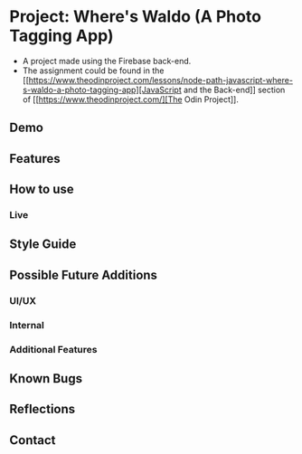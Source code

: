 # Project: Where's Waldo (A Photo Tagging App)

- A project made using the Firebase back-end.
- The assignment could be found in the [[https://www.theodinproject.com/lessons/node-path-javascript-where-s-waldo-a-photo-tagging-app][JavaScript and the Back-end]] section of [[https://www.theodinproject.com/][The Odin Project]].

## Demo
## Features
## How to use
### Live
## Style Guide
## Possible Future Additions
### UI/UX
### Internal
### Additional Features
## Known Bugs
## Reflections
## Contact
